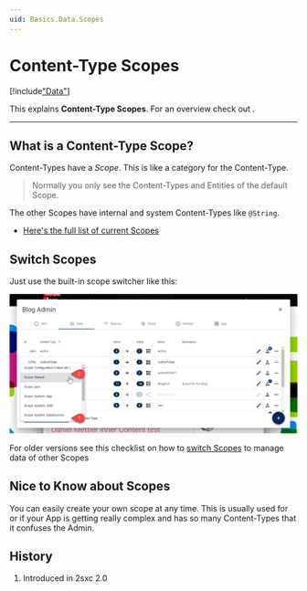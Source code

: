 ```yaml
---
uid: Basics.Data.Scopes
---
```


# Content-Type Scopes

[!include["Data"](~/pages/basics/data/_shared-content-types.md)]

This explains **Content-Type Scopes**. For an overview check out [](xref:Basics.Data.Index).

---

## What is a Content-Type Scope?

Content-Types have a _Scope_. This is like a category for the Content-Type. 

> Normally you only see the Content-Types and Entities of the default Scope. 

The other Scopes have internal and system Content-Types like `@String`. 

* [Here's the full list of current Scopes](https://azing.org/2sxc/r/LqblhYXD)

## Switch Scopes

Just use the built-in scope switcher like this:

<img src="./assets/switch-scopes.jpg" class="full-width" />

For older versions see this checklist on how to [switch Scopes](https://azing.org/2sxc/r/MEa0dtBw) to manage data of other Scopes

## Nice to Know about Scopes

You can easily create your own scope at any time. This is usually used for [](xref:Basics.Data.ContentTypes.Global) or if your App is getting really complex and has so many Content-Types that it confuses the Admin. 

## History

1. Introduced in 2sxc 2.0
